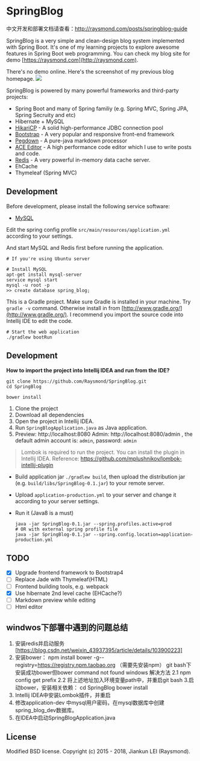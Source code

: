 SpringBlog
=====

中文开发和部署文档请查看：http://raysmond.com/posts/springblog-guide

SpringBlog is a very simple and clean-design blog system implemented with Spring Boot.
It's one of my learning projects to explore awesome features in Spring Boot web programming. You can check my blog 
site for demo [https://raysmond.com](http://raysmond.com).

There's no demo online. Here's the screenshot of my previous blog homepage.
![](http://7b1fa0.com1.z0.glb.clouddn.com/screencapture-blog-raysmond-8080-1480663084590.png)

SpringBlog is powered by many powerful frameworks and third-party projects:

- Spring Boot and many of Spring familiy (e.g. Spring MVC, Spring JPA, Spring Secruity and etc)
- Hibernate + MySQL
- [HikariCP](https://github.com/brettwooldridge/HikariCP) - A solid high-performance JDBC connection pool
- [Bootstrap](https://getbootstrap.com) - A very popular and responsive front-end framework
- [Pegdown](https://github.com/sirthias/pegdown) - A pure-java markdown processor
- [ACE Editor](http://ace.c9.io/) - A high performance code editor which I use to write posts and code.
- [Redis](http://redis.io/) - A very powerful in-memory data cache server.
- EhCache
- Thymeleaf (Spring MVC)

## Development

Before development, please install the following service software:

- [MySQL](https://www.mysql.com)

Edit the spring config profile `src/main/resources/application.yml` according to your settings.

And start MySQL and Redis first before running the application.

```
# If you're using Ubuntu server

# Install MySQL
apt-get install mysql-server
service mysql start
mysql -u root -p
>> create database spring_blog;
```

This is a Gradle project. Make sure Gradle is installed in your machine.
Try `gradle -v` command. Otherwise install in from [http://www.gradle.org/](http://www.gradle.org/).
I recommend you import the source code into Intellij IDE to edit the code.

```
# Start the web application
./gradlew bootRun
```

## Development

**How to import the project into Intellij IDEA and run from the IDE?**

```
git clone https://github.com/Raysmond/SpringBlog.git 
cd SpringBlog

bower install 
```

1. Clone the project
2. Download all dependencies
3. Open the project in Intellij IDEA.
4. Run `SpringBlogApplication.java` as Java application.
5. Preview: http://localhost:8080
    Admin: http://localhost:8080/admin , the default admin account is: `admin`, password: `admin`


> Lombok is required to run the project. You can install the plugin in Intellij IDEA.
> Reference: https://github.com/mplushnikov/lombok-intellij-plugin


- Build application jar `./gradlew build`, then upload the distribution jar (e.g. `build/libs/SpringBlog-0.1.jar`) to your remote server.
- Upload `application-production.yml` to your server and change it according to your server settings.
- Run it (Java8 is a must)

  ```
  java -jar SpringBlog-0.1.jar --spring.profiles.active=prod
  # OR with external spring profile file
  java -jar SpringBlog-0.1.jar --spring.config.location=application-production.yml
  ```

## TODO

- [x] Upgrade frontend framework to Bootstrap4
- [ ] Replace Jade with Thymeleaf(HTML)
- [ ] Frontend building tools, e.g. webpack
- [x] Use hibernate 2nd level cache (EHCache?)
- [ ] Markdown preview while editing
- [ ] Html editor

## windwos下部署中遇到的问题总结
1. 安装redis并启动服务 [https://blog.csdn.net/weixin_43937395/article/details/103900223]
2. 安装bower： 
    npm install bower -g--registry=https://registry.npm.taobao.org （需要先安装npm）
    git bash下 安装成功bower但bower command not found windows
        解决方法 2.1 npm config get prefix
                2.2 将上述地址加入环境变量path中，并重启git bash
3.启动bower，安装相关依赖：
    cd SpringBlog
    bower install
4. Intellij IDEA中安装Lombok插件，并重启
5. 修改application-dev 中mysql用户密码，在mysql数据库中创建spring_blog_dev数据库。
6. 在IDEA中启动SpringBlogApplication.java
## License
Modified BSD license. Copyright (c) 2015 - 2018, Jiankun LEI (Raysmond).
